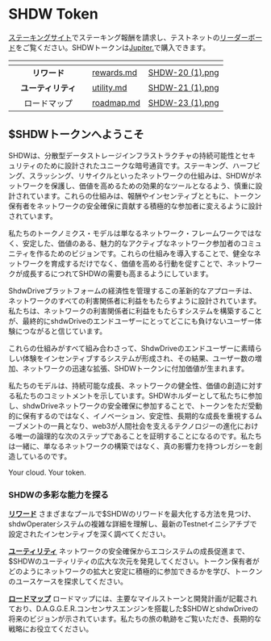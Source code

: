 # SHDW Token

[ステーキングサイト](https://testnet.shdwdrive.com)でステーキング報酬を請求し、テストネットの[リーダーボード](https://testnet.shdwdrive.com/uptime-leaderboard)をご覧ください。SHDWトークンは[Jupiter.](https://jup.ag/swap/USDC-SHDW)で購入できます。

<table data-view="cards"><thead><tr><th></th><th align="center"></th><th align="center"></th><th data-hidden data-card-target data-type="content-ref"></th><th data-hidden data-card-cover data-type="files"></th></tr></thead><tbody><tr><td></td><td align="center"><strong>リワード</strong></td><td align="center"></td><td><a href="rewards.md">rewards.md</a></td><td><a href="../.gitbook/assets/SHDW-20 (1).png">SHDW-20 (1).png</a></td></tr><tr><td></td><td align="center"><strong>ユーティリティ</strong></td><td align="center"></td><td><a href="utility.md">utility.md</a></td><td><a href="../.gitbook/assets/SHDW-21 (1).png">SHDW-21 (1).png</a></td></tr><tr><td></td><td align="center">ロードマップ</td><td align="center"></td><td><a href="roadmap.md">roadmap.md</a></td><td><a href="../.gitbook/assets/SHDW-23 (1).png">SHDW-23 (1).png</a></td></tr></tbody></table>

## $SHDWトークンへようこそ

SHDWは、分散型データストレージインフラストラクチャの持続可能性とセキュリティのために設計されたユニークな暗号通貨です。ステーキング、ハーフビング、スラッシング、リサイクルといったネットワークの仕組みは、SHDWがネットワークを保護し、価値を高めるための効果的なツールとなるよう、慎重に設計されています。これらの仕組みは、報酬やインセンティブとともに、トークン保有者をネットワークの安全確保に貢献する積極的な参加者に変えるように設計されています。

私たちのトークノミクス・モデルは単なるネットワーク・フレームワークではなく、安定した、価値のある、魅力的なアクティブなネットワーク参加者のコミュニティを作るためのビジョンです。これらの仕組みを導入することで、健全なネットワークを育成するだけでなく、価値を高める行動を促すことで、ネットワークが成長するにつれてSHDWの需要も高まるようにしています。

ShdwDriveプラットフォームの経済性を管理するこの革新的なアプローチは、ネットワークのすべての利害関係者に利益をもたらすように設計されています。私たちは、ネットワークの利害関係者に利益をもたらすシステムを構築することが、最終的にshdwDriveのエンドユーザーにとってどこにも負けないユーザー体験につながると信じています。

これらの仕組みがすべて組み合わさって、ShdwDriveのエンドユーザーに素晴らしい体験をインセンティブするシステムが形成され、その結果、ユーザー数の増加、ネットワークの迅速な拡張、SHDWトークンに付加価値が生まれます。

私たちのモデルは、持続可能な成長、ネットワークの健全性、価値の創造に対する私たちのコミットメントを示しています。SHDWホルダーとして私たちに参加し、shdwDriveネットワークの安全確保に参加することで、トークンをただ受動的に保有するのではなく、イノベーション、安定性、長期的な成長を重視するムーブメントの一員となり、web3が人間社会を支えるテクノロジーの進化における唯一の論理的な次のステップであることを証明することになるのです。私たちは一緒に、単なるネットワークの構築ではなく、真の影響力を持つレガシーを創造しているのです。

Your cloud. Your token.

### SHDWの多彩な能力を探る

[**リワード**](rewards.md) さまざまなプールで$SHDWのリワードを最大化する方法を見つけ、shdwOperaterシステムの複雑な詳細を理解し、最新のTestnetイニシアチブで設定されたインセンティブを深く調べてください。

[**ユーティリティ**](utility.md) ネットワークの安全確保からエコシステムの成長促進まで、$SHDWのユーティリティの広大な次元を発見してください。トークン保有者がどのようにネットワークの拡大と安定に積極的に参加できるかを学び、トークンのユースケースを探求してください。

[**ロードマップ**](roadmap.md) ロードマップには、主要なマイルストーンと開発計画が記載されており、D.A.G.G.E.R.コンセンサスエンジンを搭載した$SHDWとshdwDriveの将来のビジョンが示されています。私たちの旅の軌跡をご覧いただき、長期的な戦略にお役立てください。
